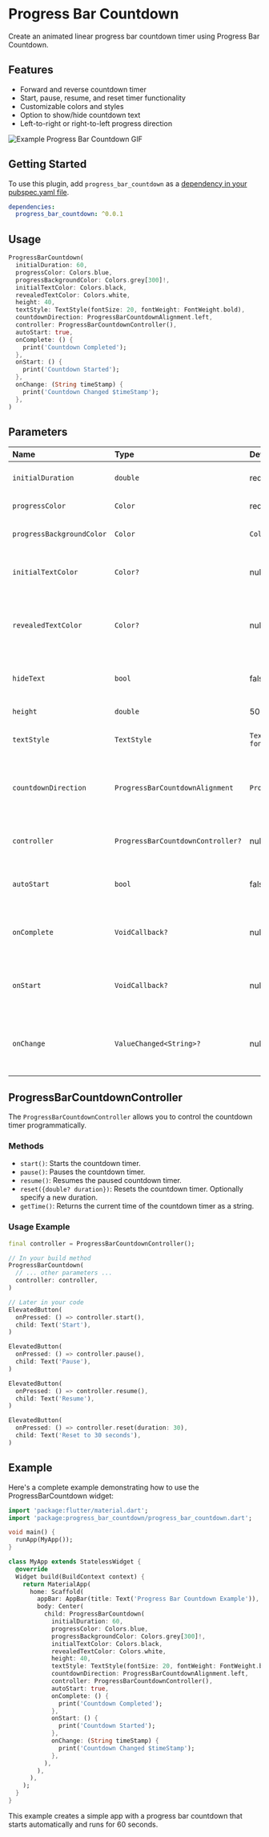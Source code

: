 # Progress Bar Countdown

Create an animated linear progress bar countdown timer using Progress Bar Countdown.

## Features

* Forward and reverse countdown timer
* Start, pause, resume, and reset timer functionality
* Customizable colors and styles
* Option to show/hide countdown text
* Left-to-right or right-to-left progress direction

![Example Progress Bar Countdown GIF](./docs/progress_bar_countdown_gif.gif)

## Getting Started

To use this plugin, add `progress_bar_countdown` as a [dependency in your pubspec.yaml file](https://flutter.dev/docs/development/packages-and-plugins/using-packages).

```yaml
dependencies:
  progress_bar_countdown: ^0.0.1
```

## Usage

```dart
ProgressBarCountdown(
  initialDuration: 60,
  progressColor: Colors.blue,
  progressBackgroundColor: Colors.grey[300]!,
  initialTextColor: Colors.black,
  revealedTextColor: Colors.white,
  height: 40,
  textStyle: TextStyle(fontSize: 20, fontWeight: FontWeight.bold),
  countdownDirection: ProgressBarCountdownAlignment.left,
  controller: ProgressBarCountdownController(),
  autoStart: true,
  onComplete: () {
    print('Countdown Completed');
  },
  onStart: () {
    print('Countdown Started');
  },
  onChange: (String timeStamp) {
    print('Countdown Changed $timeStamp');
  },
)
```

## Parameters

| Name | Type | Default Value | Description |
|:-----|:-----|:--------------|:------------|
| `initialDuration` | `double` | required | Countdown duration in seconds. |
| `progressColor` | `Color` | required | Color of the progress bar. |
| `progressBackgroundColor` | `Color` | `Colors.white` | Background color of the progress bar. |
| `initialTextColor` | `Color?` | null | Initial color of the countdown text. |
| `revealedTextColor` | `Color?` | null | Color of the countdown text as it's revealed by the progress bar. |
| `hideText` | `bool` | false | Whether to hide the countdown text. |
| `height` | `double` | 50.0 | Height of the progress bar. |
| `textStyle` | `TextStyle` | `TextStyle(fontSize: 18, fontWeight: FontWeight.bold)` | Style of the countdown text. |
| `countdownDirection` | `ProgressBarCountdownAlignment` | `ProgressBarCountdownAlignment.left` | Direction of the countdown (left-to-right or right-to-left). |
| `controller` | `ProgressBarCountdownController?` | null | Controller for the countdown timer. |
| `autoStart` | `bool` | false | Whether to start the countdown automatically. |
| `onComplete` | `VoidCallback?` | null | Callback executed when the countdown completes. |
| `onStart` | `VoidCallback?` | null | Callback executed when the countdown starts. |
| `onChange` | `ValueChanged<String>?` | null | Callback executed when the countdown value changes. |

## ProgressBarCountdownController

The `ProgressBarCountdownController` allows you to control the countdown timer programmatically.

### Methods

- `start()`: Starts the countdown timer.
- `pause()`: Pauses the countdown timer.
- `resume()`: Resumes the paused countdown timer.
- `reset({double? duration})`: Resets the countdown timer. Optionally specify a new duration.
- `getTime()`: Returns the current time of the countdown timer as a string.

### Usage Example

```dart
final controller = ProgressBarCountdownController();

// In your build method
ProgressBarCountdown(
  // ... other parameters ...
  controller: controller,
)

// Later in your code
ElevatedButton(
  onPressed: () => controller.start(),
  child: Text('Start'),
)

ElevatedButton(
  onPressed: () => controller.pause(),
  child: Text('Pause'),
)

ElevatedButton(
  onPressed: () => controller.resume(),
  child: Text('Resume'),
)

ElevatedButton(
  onPressed: () => controller.reset(duration: 30),
  child: Text('Reset to 30 seconds'),
)
```

## Example

Here's a complete example demonstrating how to use the ProgressBarCountdown widget:

```dart
import 'package:flutter/material.dart';
import 'package:progress_bar_countdown/progress_bar_countdown.dart';

void main() {
  runApp(MyApp());
}

class MyApp extends StatelessWidget {
  @override
  Widget build(BuildContext context) {
    return MaterialApp(
      home: Scaffold(
        appBar: AppBar(title: Text('Progress Bar Countdown Example')),
        body: Center(
          child: ProgressBarCountdown(
            initialDuration: 60,
            progressColor: Colors.blue,
            progressBackgroundColor: Colors.grey[300]!,
            initialTextColor: Colors.black,
            revealedTextColor: Colors.white,
            height: 40,
            textStyle: TextStyle(fontSize: 20, fontWeight: FontWeight.bold),
            countdownDirection: ProgressBarCountdownAlignment.left,
            controller: ProgressBarCountdownController(),
            autoStart: true,
            onComplete: () {
              print('Countdown Completed');
            },
            onStart: () {
              print('Countdown Started');
            },
            onChange: (String timeStamp) {
              print('Countdown Changed $timeStamp');
            },
          ),
        ),
      ),
    );
  }
}
```

This example creates a simple app with a progress bar countdown that starts automatically and runs for 60 seconds.